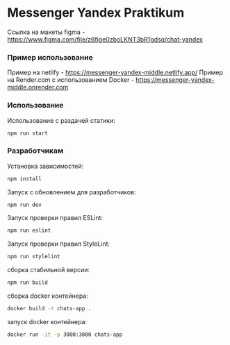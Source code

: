 # Messenger Yandex Praktikum
Ссылка на макеты figma - <https://www.figma.com/file/z6fige0zboLKNT3bR1gdsq/chat-yandex>

<h3>Пример использование</h3>

Пример на netlify - <https://messenger-yandex-middle.netlify.app/>
Пример на Render.com с использованием Docker - <https://messenger-yandex-middle.onrender.com>

<h3>Использование</h3>

Использование с раздачей статики:

```bash
npm run start
```

<h3>Разработчикам</h3>

Установка зависимостей:
```bash
npm install
```

Запуск с обновлением для разработчиков:
```bash
npm run dev
```

Запуск проверки правил ESLint:
```bash
npm run eslint
```

Запуск проверки правил StyleLint:
```bash
npm run stylelint
```

сборка стабильной версии:
```bash
npm run build
```

сборка docker контейнера:
```bash
docker build -t chats-app .
```

запуск docker контейнера:
```bash
docker run -it -p 3000:3000 chats-app
```
